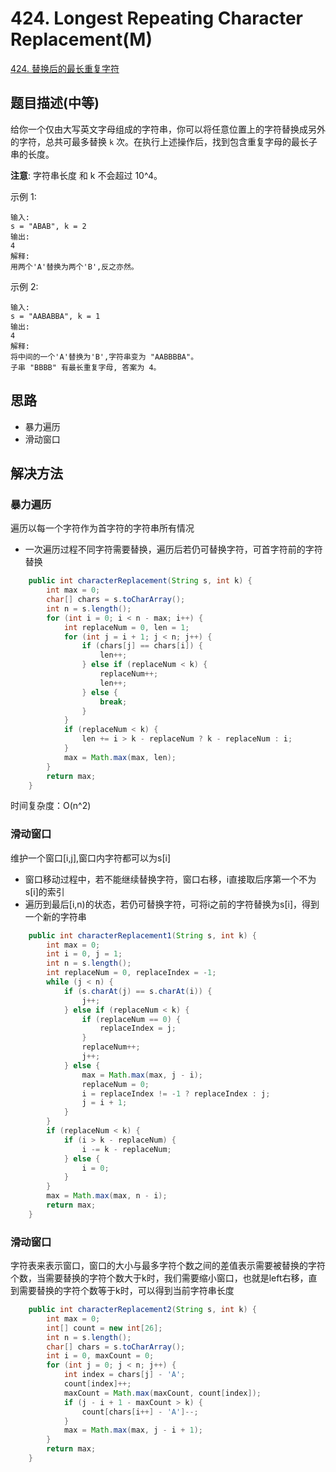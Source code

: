 
# 424. Longest Repeating Character Replacement(M)

[424. 替换后的最长重复字符](https://leetcode-cn.com/problems/longest-repeating-character-replacement/)

## 题目描述(中等)

给你一个仅由大写英文字母组成的字符串，你可以将任意位置上的字符替换成另外的字符，总共可最多替换 `k` 次。在执行上述操作后，找到包含重复字母的最长子串的长度。

**注意**:
字符串长度 和 k 不会超过 10^4。

示例 1:
```
输入:
s = "ABAB", k = 2
输出:
4
解释:
用两个'A'替换为两个'B',反之亦然。
```

示例 2:
```
输入:
s = "AABABBA", k = 1
输出:
4
解释:
将中间的一个'A'替换为'B',字符串变为 "AABBBBA"。
子串 "BBBB" 有最长重复字母, 答案为 4。
```

## 思路

- 暴力遍历
- 滑动窗口

## 解决方法

### 暴力遍历

遍历以每一个字符作为首字符的字符串所有情况
- 一次遍历过程不同字符需要替换，遍历后若仍可替换字符，可首字符前的字符替换

```java
    public int characterReplacement(String s, int k) {
        int max = 0;
        char[] chars = s.toCharArray();
        int n = s.length();
        for (int i = 0; i < n - max; i++) {
            int replaceNum = 0, len = 1;
            for (int j = i + 1; j < n; j++) {
                if (chars[j] == chars[i]) {
                    len++;
                } else if (replaceNum < k) {
                    replaceNum++;
                    len++;
                } else {
                    break;
                }
            }
            if (replaceNum < k) {
                len += i > k - replaceNum ? k - replaceNum : i;
            }
            max = Math.max(max, len);
        }
        return max;
    }
```

时间复杂度：O(n^2)

### 滑动窗口

维护一个窗口[i,j],窗口内字符都可以为s[i]
- 窗口移动过程中，若不能继续替换字符，窗口右移，i直接取后序第一个不为s[i]的索引
- 遍历到最后[i,n)的状态，若仍可替换字符，可将i之前的字符替换为s[i]，得到一个新的字符串

```java
    public int characterReplacement1(String s, int k) {
        int max = 0;
        int i = 0, j = 1;
        int n = s.length();
        int replaceNum = 0, replaceIndex = -1;
        while (j < n) {
            if (s.charAt(j) == s.charAt(i)) {
                j++;
            } else if (replaceNum < k) {
                if (replaceNum == 0) {
                    replaceIndex = j;
                }
                replaceNum++;
                j++;
            } else {
                max = Math.max(max, j - i);
                replaceNum = 0;
                i = replaceIndex != -1 ? replaceIndex : j;
                j = i + 1;
            }
        }
        if (replaceNum < k) {
            if (i > k - replaceNum) {
                i -= k - replaceNum;
            } else {
                i = 0;
            }
        }
        max = Math.max(max, n - i);
        return max;
    }

```

### 滑动窗口

字符表来表示窗口，窗口的大小与最多字符个数之间的差值表示需要被替换的字符个数，当需要替换的字符个数大于k时，我们需要缩小窗口，也就是left右移，直到需要替换的字符个数等于k时，可以得到当前字符串长度


```java
    public int characterReplacement2(String s, int k) {
        int max = 0;
        int[] count = new int[26];
        int n = s.length();
        char[] chars = s.toCharArray();
        int i = 0, maxCount = 0;
        for (int j = 0; j < n; j++) {
            int index = chars[j] - 'A';
            count[index]++;
            maxCount = Math.max(maxCount, count[index]);
            if (j - i + 1 - maxCount > k) {
                count[chars[i++] - 'A']--;
            }
            max = Math.max(max, j - i + 1);
        }
        return max;
    }
```